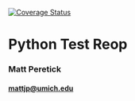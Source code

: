 [![Coverage Status](https://coveralls.io/repos/github/mattjp/c4cs-f16-rpn/badge.svg?branch=master)](https://coveralls.io/github/mattjp/c4cs-f16-rpn?branch=master)
# Python Test Reop
### Matt Peretick
#### mattjp@umich.edu
